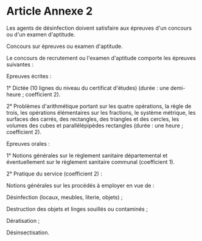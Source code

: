 # Article Annexe 2

Les agents de désinfection doivent satisfaire aux épreuves d'un concours ou d'un examen d'aptitude.

Concours sur épreuves ou examen d'aptitude.

Le concours de recrutement ou l'examen d'aptitude comporte les épreuves suivantes :

Epreuves écrites :

1° Dictée (10 lignes du niveau du certificat d'études) (durée : une demi-heure ; coefficient 2).

2° Problèmes d'arithmétique portant sur les quatre opérations, la règle de trois, les opérations élémentaires sur les fractions, le système métrique, les surfaces des carrés, des rectangles, des triangles et des cercles, les volumes des cubes et parallélépipèdes rectangles (durée : une heure ; coefficient 2).

Epreuves orales :

1° Notions générales sur le règlement sanitaire départemental et éventuellement sur le règlement sanitaire communal (coefficient 1).

2° Pratique du service (coefficient 2) :

Notions générales sur les procédés à employer en vue de :

Désinfection (locaux, meubles, literie, objets) ;

Destruction des objets et linges souillés ou contaminés ;

Dératisation ;

Désinsectisation.
